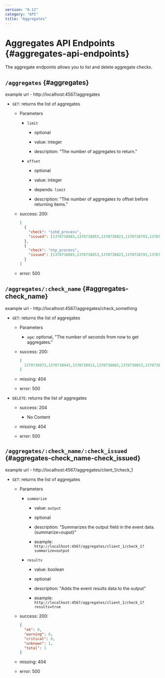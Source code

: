 ```yaml
---
version: "0.12"
category: "API"
title: "Aggregates"
---
```


# Aggregates API Endpoints {#aggregates-api-endpoints}

The aggregate endpoints allows you to list and delete aggregate checks.

## `/aggregates` {#aggregates}

  example url - http://localhost:4567/aggregates

* `GET`: returns the list of aggregates

  - Parameters

    - `limit`

      - optional

      - value: integer

      - description: "The number of aggregates to return."

    - `offset`

      - optional

      - value: integer

      - depends: `limit`

      - description: "The number of aggregates to offset before returning items."

  - success: 200:

    ~~~ json
    [
      {
        "check": "sshd_process",
        "issued": [1370738883,1370738853,1370738823,1370738793,1370738763,1370738733,1370738703,1370738673]
      },
      {
        "check": "ntp_process",
        "issued": [1370738883,1370738853,1370738823,1370738793,1370738763,1370738733,1370738703,1370738673]
      }
    ]
    ~~~

  - error: 500

## `/aggregates/:check_name` {#aggregates-check_name}

example url - http://localhost:4567/aggregates/check_something

* `GET`: returns the list of aggregates

  - Parameters
    - `age`: optional, "The number of seconds from now to get aggregates."

  - success: 200:

    ~~~ json
    [
      1370738973,1370738943,1370738913,1370738883,1370738853,1370738823,1370738793,1370738763,1370738733
    ]
    ~~~

  - missing: 404

  - error: 500

* `DELETE`: returns the list of aggregates

  - success: 204
    - No Content

  - missing: 404

  - error: 500

## `/aggregates/:check_name/:check_issued` {#aggregates-check_name-check_issued}

example url - http://localhost:4567/aggregates/client_1/check_1

* `GET`: returns the list of aggregates

  - Parameters

    - `summarize`

      - value: `output`

      - optional

      - description: "Summarizes the output field in the event data. (summarize=ouput)"

      - example:  `http://localhost:4567/aggregates/client_1/check_1?summarize=output`

    - `results`

      - value: boolean

      - optional

      - description: "Adds the event results data to the output"

      - example:  `http://localhost:4567/aggregates/client_1/check_1?results=true`

  - success: 200:

    ~~~ json
    {
      "ok": 0,
      "warning": 0,
      "critical": 0,
      "unknown": 1,
      "total": 1
    }
    ~~~

  - missing: 404

  - error: 500
